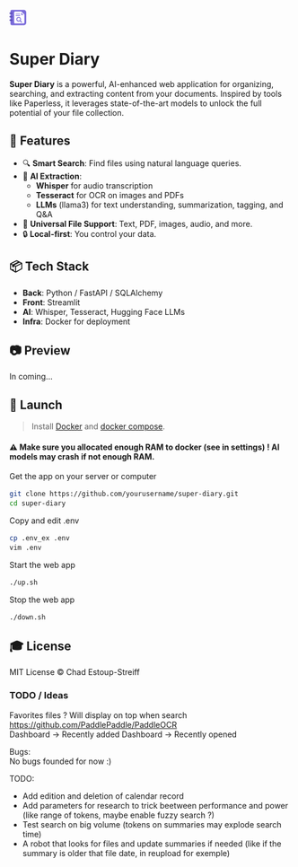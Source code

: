 <img src="front/assets/logo.png" alt="drawing" width="30"/>  

# Super Diary

**Super Diary** is a powerful, AI-enhanced web application for organizing, searching, and extracting content from your documents. Inspired by tools like Paperless, it leverages state-of-the-art models to unlock the full potential of your file collection.

## 🚀 Features

- 🔍 **Smart Search**: Find files using natural language queries.
- 🧠 **AI Extraction**:
  - **Whisper** for audio transcription
  - **Tesseract** for OCR on images and PDFs
  - **LLMs** (llama3) for text understanding, summarization, tagging, and Q&A
- 📂 **Universal File Support**: Text, PDF, images, audio, and more.
- 🔒 **Local-first**: You control your data.

## 📦 Tech Stack

- **Back**: Python / FastAPI / SQLAlchemy  
- **Front**: Streamlit  
- **AI**: Whisper, Tesseract, Hugging Face LLMs  
- **Infra**: Docker for deployment

## 📷 Preview  
In coming...

## 🚀 Launch

> Install [Docker](https://docs.docker.com/engine/install/) and [docker compose](https://docs.docker.com/compose/install/).  
#### ⚠️ Make sure you allocated enough RAM to docker (see in settings) ! AI models may crash if not enough RAM.  

Get the app on your server or computer
```bash
git clone https://github.com/yourusername/super-diary.git
cd super-diary
```

Copy and edit .env
```bash
cp .env_ex .env
vim .env
```

Start the web app
```bash
./up.sh
```

Stop the web app
```bash
./down.sh
```  

## 🎓 License

MIT License © Chad Estoup-Streiff


### TODO / Ideas
Favorites files ? Will display on top when search
https://github.com/PaddlePaddle/PaddleOCR  
Dashboard -> Recently added
Dashboard -> Recently opened

Bugs:  
No bugs founded for now :)


TODO: 
- Add edition and deletion of calendar record
- Add parameters for research to trick beetween performance and power (like range of tokens, maybe enable fuzzy search ?)
- Test search on big volume (tokens on summaries may explode search time)
- A robot that looks for files and update summaries if needed (like if the summary is older that file date, in reupload for exemple)
